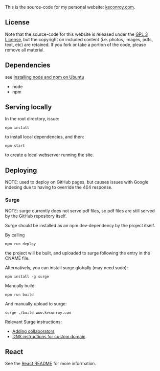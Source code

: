 This is the source-code for my personal website: [keconroy.com](http://www.keconroy.com).

## License

Note that the source-code for this website is released under the [GPL 3 License](./LICENSE), but the copyright on included content (i.e. photos, images, pdfs, text, etc) are retained.  If you fork or take a portion of the code, please remove all material.


## Dependencies

see [installing node and npm on Ubuntu](https://tecadmin.net/install-latest-nodejs-npm-on-ubuntu/)

  * node
  * npm


## Serving locally

In the root directory, issue:

```
npm install
```

to install local dependencies, and then:

```
npm start
```

to create a local webserver running the site.


## Deploying

NOTE: used to deploy on GitHub pages, but causes issues with Google indexing due
to having to override the 404 response.

### Surge

NOTE: surge currently does not serve pdf files, so pdf files are still served
by the GitHub repository itself.

Surge should be installed as an npm dev-dependency by the project itself.  

By calling

```
npm run deploy
```

the project will be built, and uploaded to surge following the entry in the
CNAME file.


Alternatively, you can install surge globally (may need sudo):

```
npm install -g surge
```

Manually build:

```
npm run build
```

And manually upload to surge:
```
surge ./build www.keconroy.com
```

Relevant Surge instructions:
* [Adding collaborators](https://surge.sh/help/adding-collaborators)
* [DNS instructions for custom domain](https://surge.sh/help/adding-a-custom-domain).


## React

See the [React README](README_REACT.md) for more information.
